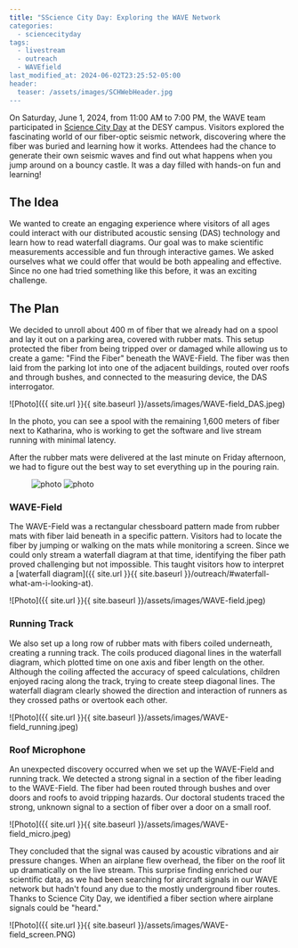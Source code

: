 ```yaml
---
title: "SScience City Day: Exploring the WAVE Network
categories:
  - sciencecityday
tags:
  - livestream
  - outreach
  - WAVEfield
last_modified_at: 2024-06-02T23:25:52-05:00
header:
  teaser: /assets/images/SCHWebHeader.jpg
---
```



On Saturday, June 1, 2024, from 11:00 AM to 7:00 PM, the WAVE team participated in [Science City Day](https://www.sciencecityday.de/programm/wave-field-huepfburg/) at the DESY campus. Visitors explored the fascinating world of our fiber-optic seismic network, discovering where the fiber was buried and learning how it works. Attendees had the chance to generate their own seismic waves and find out what happens when you jump around on a bouncy castle. It was a day filled with hands-on fun and learning! 

## The Idea

We wanted to create an engaging experience where visitors of all ages could interact with our distributed acoustic sensing (DAS) technology and learn how to read waterfall diagrams. Our goal was to make scientific measurements accessible and fun through interactive games. We asked ourselves what we could offer that would be both appealing and effective. Since no one had tried something like this before, it was an exciting challenge.

## The Plan

We decided to unroll about 400 m of fiber that we already had on a spool and lay it out on a parking area, covered with rubber mats.
 This setup protected the fiber from being tripped over or damaged while allowing us to create a game: "Find the Fiber" beneath the WAVE-Field.
The fiber was then laid from the parking lot into one of the adjacent buildings, routed over roofs and through bushes, and connected to the measuring device, the DAS interrogator. 

![Photo]({{ site.url }}{{ site.baseurl }}/assets/images/WAVE-field_DAS.jpeg)

In the photo, you can see a spool with the remaining 1,600 meters of fiber next to Katharina, who is working to get the software and live stream running with minimal latency.

After the rubber mats were delivered at the last minute on Friday afternoon, we had to figure out the best way to set everything up in the pouring rain.

<figure class="half">
  <img src="{{ site.url }}{{ site.baseurl }}/assets/images/WAVE-field_setup.jpeg" alt="photo">
  <img src="{{ site.url }}{{ site.baseurl }}/assets/images/WAVE-field_mats.jpeg" alt="photo">
</figure>

### WAVE-Field

The WAVE-Field was a rectangular chessboard pattern made from rubber mats with fiber laid beneath in a specific pattern. Visitors had to locate the fiber by jumping or walking on the mats while monitoring a screen. Since we could only stream a waterfall diagram at that time, identifying the fiber path proved challenging but not impossible. This taught visitors how to interpret a [waterfall diagram]({{ site.url }}{{ site.baseurl }}/outreach/#waterfall-what-am-i-looking-at).

![Photo]({{ site.url }}{{ site.baseurl }}/assets/images/WAVE-field.jpeg)

### Running Track

We also set up a long row of rubber mats with fibers coiled underneath, creating a running track. The coils produced diagonal lines in the waterfall diagram, which plotted time on one axis and fiber length on the other. Although the coiling affected the accuracy of speed calculations, children enjoyed racing along the track, trying to create steep diagonal lines. The waterfall diagram clearly showed the direction and interaction of runners as they crossed paths or overtook each other.

![Photo]({{ site.url }}{{ site.baseurl }}/assets/images/WAVE-field_running.jpeg)

### Roof Microphone

An unexpected discovery occurred when we set up the WAVE-Field and running track. We detected a strong signal in a section of the fiber leading to the WAVE-Field. The fiber had been routed through bushes and over doors and roofs to avoid tripping hazards. Our doctoral students traced the strong, unknown signal to a section of fiber over a door on a small roof. 

![Photo]({{ site.url }}{{ site.baseurl }}/assets/images/WAVE-field_micro.jpeg)

They concluded that the signal was caused by acoustic vibrations and air pressure changes. When an airplane flew overhead, the fiber on the roof lit up dramatically on the live stream. This surprise finding enriched our scientific data, as we had been searching for aircraft signals in our WAVE network but hadn't found any due to the mostly underground fiber routes. Thanks to Science City Day, we identified a fiber section where airplane signals could be "heard."

![Photo]({{ site.url }}{{ site.baseurl }}/assets/images/WAVE-field_screen.PNG)


